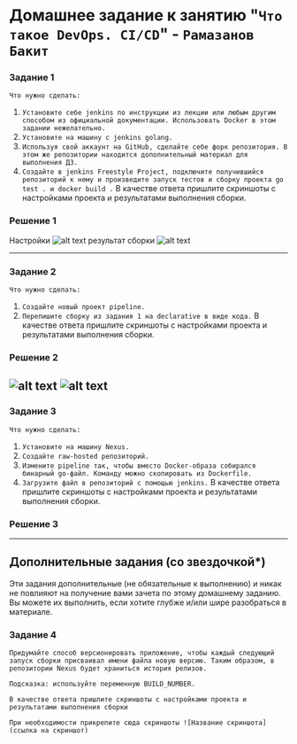 # Домашнее задание к занятию "`Что такое DevOps. СI/СD`" - `Рамазанов Бакит`

### Задание 1

`Что нужно сделать:`

1. `Установите себе jenkins по инструкции из лекции или любым другим способом из официальной документации. Использовать Docker в этом задании нежелательно.`
2. `Установите на машину с jenkins golang.`
3. `Используя свой аккаунт на GitHub, сделайте себе форк репозитория. В этом же репозитории находится дополнительный материал для выполнения ДЗ.`
4. `Создайте в jenkins Freestyle Project, подключите получившийся репозиторий к нему и произведите запуск тестов и сборку проекта go test . и docker build .`
В качестве ответа пришлите скриншоты с настройками проекта и результатами выполнения сборки.
 
### Решение 1
Настройки
![alt text](https://github.com/ramazanbb/netologydevops/blob/main/img/2023-12-24_15-47-38.png)
результат сборки
![alt text](https://github.com/ramazanbb/netologydevops/blob/main/img/2023-12-24_15-48-34.png)

---

### Задание 2

`Что нужно сделать:`

1. `Создайте новый проект pipeline.`
2. `Перепишите сборку из задания 1 на declarative в виде кода.`
В качестве ответа пришлите скриншоты с настройками проекта и результатами выполнения сборки.

### Решение 2
![alt text](https://github.com/ramazanbb/netologydevops/blob/main/img/2.11.png)
![alt text](https://github.com/ramazanbb/netologydevops/blob/main/img/1.1.png)
---

### Задание 3

`Что нужно сделать:`

1. `Установите на машину Nexus.`
2. `Создайте raw-hosted репозиторий.`
3. `Измените pipeline так, чтобы вместо Docker-образа собирался бинарный go-файл. Команду можно скопировать из Dockerfile.`
4. `Загрузите файл в репозиторий с помощью jenkins.`
В качестве ответа пришлите скриншоты с настройками проекта и результатами выполнения сборки.

### Решение 3


---
## Дополнительные задания (со звездочкой*)

Эти задания дополнительные (не обязательные к выполнению) и никак не повлияют на получение вами зачета по этому домашнему заданию. Вы можете их выполнить, если хотите глубже и/или шире разобраться в материале.

### Задание 4 

`Придумайте способ версионировать приложение, чтобы каждый следующий запуск сборки присваивал имени файла новую версию. Таким образом, в репозитории Nexus будет храниться история релизов.`

`Подсказка: используйте переменную BUILD_NUMBER.`

`В качестве ответа пришлите скриншоты с настройками проекта и результатами выполнения сборки`

`При необходимости прикрепитe сюда скриншоты
![Название скриншота](ссылка на скриншот)`
